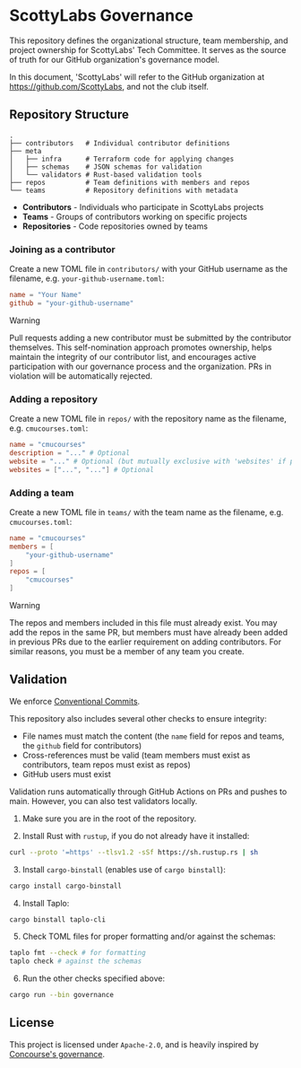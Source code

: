 # ScottyLabs Governance

This repository defines the organizational structure, team membership, and project ownership for ScottyLabs' Tech Committee. It serves as the source of truth for our GitHub organization's governance model.

In this document, 'ScottyLabs' will refer to the GitHub organization at https://github.com/ScottyLabs, and not the club itself.

## Repository Structure

```
.
├── contributors   # Individual contributor definitions
├── meta
│   ├── infra      # Terraform code for applying changes
│   ├── schemas    # JSON schemas for validation
│   └── validators # Rust-based validation tools
├── repos          # Team definitions with members and repos
└── teams          # Repository definitions with metadata
```

-   **Contributors** - Individuals who participate in ScottyLabs projects
-   **Teams** - Groups of contributors working on specific projects
-   **Repositories** - Code repositories owned by teams

### Joining as a contributor

Create a new TOML file in `contributors/` with your GitHub username as the filename, e.g. `your-github-username.toml`:

```toml
name = "Your Name"
github = "your-github-username"
```

> [!WARNING]
> Pull requests adding a new contributor must be submitted by the contributor themselves. This self-nomination approach promotes ownership, helps maintain the integrity of our contributor list, and encourages active participation with our governance process and the organization. PRs in violation will be automatically rejected.

### Adding a repository

Create a new TOML file in `repos/` with the repository name as the filename, e.g. `cmucourses.toml`:

```toml
name = "cmucourses"
description = "..." # Optional
website = "..." # Optional (but mutually exclusive with 'websites' if present)
websites = ["...", "..."] # Optional
```

### Adding a team

Create a new TOML file in `teams/` with the team name as the filename, e.g. `cmucourses.toml`:

```toml
name = "cmucourses"
members = [
    "your-github-username"
]
repos = [
    "cmucourses"
]
```

> [!WARNING]
> The repos and members included in this file must already exist. You may add the repos in the same PR, but members must have already been added in previous PRs due to the earlier requirement on adding contributors. For similar reasons, you must be a member of any team you create.

## Validation

We enforce [Conventional Commits](https://www.conventionalcommits.org/en/v1.0.0/).

This repository also includes several other checks to ensure integrity:

-   File names must match the content (the `name` field for repos and teams, the `github` field for contributors)
-   Cross-references must be valid (team members must exist as contributors, team repos must exist as repos)
-   GitHub users must exist

Validation runs automatically through GitHub Actions on PRs and pushes to main. However, you can also test validators locally.

1. Make sure you are in the root of the repository.

2. Install Rust with `rustup`, if you do not already have it installed:

```sh
curl --proto '=https' --tlsv1.2 -sSf https://sh.rustup.rs | sh
```

3. Install `cargo-binstall` (enables use of `cargo binstall`):

```sh
cargo install cargo-binstall
```

4. Install Taplo:

```sh
cargo binstall taplo-cli
```

5. Check TOML files for proper formatting and/or against the schemas:

```sh
taplo fmt --check # for formatting
taplo check # against the schemas
```

6. Run the other checks specified above:

```sh
cargo run --bin governance
```

## License

This project is licensed under `Apache-2.0`, and is heavily inspired by [Concourse's governance](https://github.com/concourse/governance).
